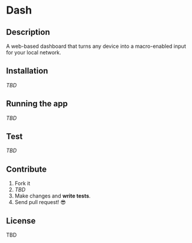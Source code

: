 # Dash

## Description

A web-based dashboard that turns any device into a macro-enabled input for your local network.

## Installation

_TBD_

## Running the app

_TBD_

## Test

_TBD_


## Contribute

1. Fork it
1. _TBD_
1. Make changes and **write tests**.
1. Send pull request! :sunglasses:

## License

TBD